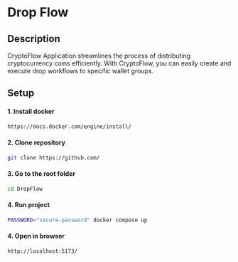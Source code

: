 # Drop Flow

## Description
CryptoFlow Application streamlines the process of distributing cryptocurrency coins efficiently. With CryptoFlow, you can easily create and execute drop workflows to specific wallet groups.


## Setup

#### 1. Install docker

```bash
https://docs.docker.com/engine/install/
```

#### 2. Clone repository

```bash
git clone https://github.com/
```

#### 3. Go to the root folder

```bash
cd DropFlow
```

#### 4. Run project

```bash
PASSWORD="secure-password" docker compose up 
```

#### 4. Open in browser 

```bash
http://localhost:5173/
```
